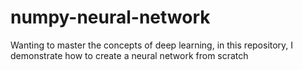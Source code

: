 # numpy-neural-network

Wanting to master the concepts of deep learning, in this repository, I demonstrate how to create a neural network from scratch
